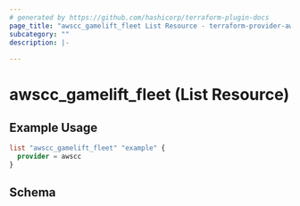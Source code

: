 ```yaml
---
# generated by https://github.com/hashicorp/terraform-plugin-docs
page_title: "awscc_gamelift_fleet List Resource - terraform-provider-awscc"
subcategory: ""
description: |-
  
---
```


# awscc_gamelift_fleet (List Resource)



## Example Usage

```terraform
list "awscc_gamelift_fleet" "example" {
  provider = awscc
}
```

<!-- schema generated by tfplugindocs -->
## Schema
